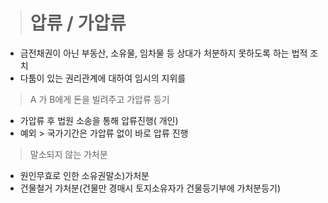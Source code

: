 > # 압류 / 가압류

* 금전채권이 아닌 부동산, 소유물, 임차물 등 상대가 처분하지 못하도록 하는 법적 조치
* 다툼이 있는 권리관계에 대하여 임시의 지위를

> A 가 B에게 돈을 빌려주고 가압류 등기

* 가압류 후 법원 소송을 통해 압류진행( 개인)
* 예외 > 국가기간은 가압류 없이 바로 압류 진행

> 말소되지 않는 가처분

* 원인무효로 인한 소유권말소)가처분
* 건물철거 가처분(건물만 경매시 토지소유자가 건물등기부에 가처분등기)
